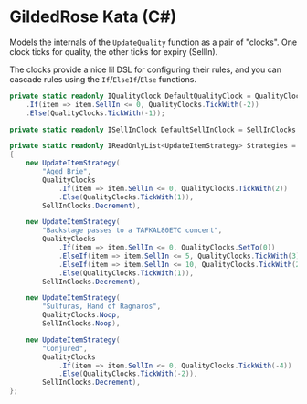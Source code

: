 # GildedRose Kata (C#)

Models the internals of the `UpdateQuality` function as a pair of "clocks". One clock ticks for quality, the other ticks for expiry (SellIn).

The clocks provide a nice lil DSL for configuring their rules, and you can cascade rules using the `If`/`ElseIf`/`Else` functions.

```csharp
private static readonly IQualityClock DefaultQualityClock = QualityClocks
    .If(item => item.SellIn <= 0, QualityClocks.TickWith(-2))
    .Else(QualityClocks.TickWith(-1));

private static readonly ISellInClock DefaultSellInClock = SellInClocks.Decrement;

private static readonly IReadOnlyList<UpdateItemStrategy> Strategies = new List<UpdateItemStrategy>
{
    new UpdateItemStrategy(
        "Aged Brie",
        QualityClocks
            .If(item => item.SellIn <= 0, QualityClocks.TickWith(2))
            .Else(QualityClocks.TickWith(1)),
        SellInClocks.Decrement),

    new UpdateItemStrategy(
        "Backstage passes to a TAFKAL80ETC concert",
        QualityClocks
            .If(item => item.SellIn <= 0, QualityClocks.SetTo(0))
            .ElseIf(item => item.SellIn <= 5, QualityClocks.TickWith(3))
            .ElseIf(item => item.SellIn <= 10, QualityClocks.TickWith(2))
            .Else(QualityClocks.TickWith(1)),
        SellInClocks.Decrement),

    new UpdateItemStrategy(
        "Sulfuras, Hand of Ragnaros",
        QualityClocks.Noop,
        SellInClocks.Noop),

    new UpdateItemStrategy(
        "Conjured",
        QualityClocks
            .If(item => item.SellIn <= 0, QualityClocks.TickWith(-4))
            .Else(QualityClocks.TickWith(-2)),
        SellInClocks.Decrement),
};
```
